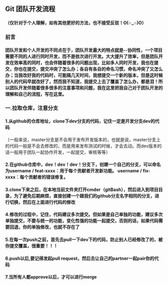 Git 团队开发流程
----
#### （仅针对于个人理解，如有其他更好的方法，也不接受反驳！O(∩_∩)O）

###  前言 
#### 团队开发和个人开发的不同点在于，团队开发最大的特点就是--协同性，一个项目需要不同的人进行同时开发，而不是依次进行开发。大大提升了效率，但是团队开发在效率高的同时，也会伴随着很多的问题出现，比如多人同时开发，我也在提交，你也在提交，提交冲突了怎么办；各自有各自的命名习惯，命名冲突了又怎么办；当我改好我的代码时，可能隔几天时间，我想提交一个新的版本，但是这时候别人的代码早就改好了，然而我不知道，我提交上去了覆盖了怎么办，都是泪！所以团队开发伴随着很多很多的注意事项和问题，我在这里把我自己对于团队开发的理解和自己的流程，写在这里。

### 一.拉取仓库，注意分支

#### 1.从github的仓库地址，clone下dev分支的代码，记住一定是开发分支dev的代码
（一般来说，master分支是不会用于发布开发版本的，也就是说，master分支上的代码一般是不会去修改的，而是用来发布测试的时候，才会去动。而dev版本的话一般用于团队一起协作开发，一起提交，审核等等）
#### 2.在github仓库中，dev！dev！dev！分支下，创建一个自己的分支，可以命名为username / feat-xxxx：用于每个贡献者开发新功能。 username / fix-xxxx：每个贡献者的错误修复。
#### 3.clone下来之后，在本地当前文件夹打开cmder（gitBash），然后进入到项目目录，为了避免后期麻烦，直接创建一个跟我们的github分支名字相同的分支，进行切换，然后在上面进行代码的修改
#### 4.修改的过程中，记住，代码建议多次提交。但如果是自己单独的功能，建议多次单独提交，不要与统一的功能，变化性强的功能一起提交，否则的话，如果代码需要回退，你的单独修改，也就不存在了
#### 5.在每一次push之前，首先去pull一下dev下的代码，防止别人已经修改了的，被你提交覆盖，很重要！！！
#### 6.push以后,要记得发起pull request，然后去让自己的partner一起pair你的代码
#### 7.当所有人都approve以后，才可以进行merge

